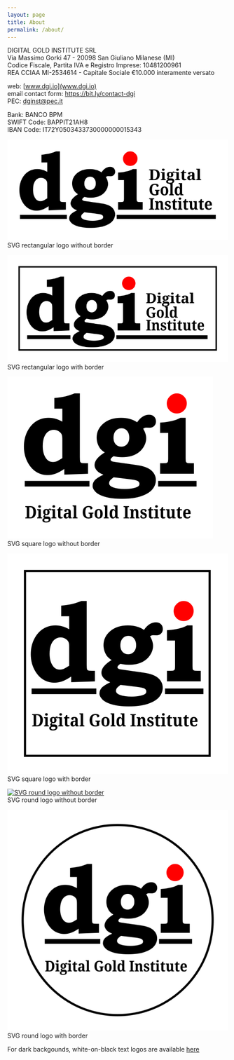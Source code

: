 ```yaml
---
layout: page
title: About
permalink: /about/
---
```


DIGITAL GOLD INSTITUTE SRL  
Via Massimo Gorki 47 - 20098 San Giuliano Milanese (MI)  
Codice Fiscale, Partita IVA e Registro Imprese: 10481200961  
REA CCIAA MI-2534614 - Capitale Sociale €10.000 interamente versato

web: [www.dgi.io](www.dgi.io)  
email contact form: <https://bit.ly/contact-dgi>  
PEC: [dginst@pec.it](mailto:dginst@pec.it)

Bank: BANCO BPM  
SWIFT Code: BAPPIT21AH8  
IBAN Code: IT72Y0503433730000000015343

[![SVG rectangular logo without border](/images/logo/dgi-hor-noborder.svg)](/images/logo/dgi-hor-noborder.svg)  
SVG rectangular logo without border

[![SVG rectangular logo with border](/images/logo/dgi-hor-border.svg)](/images/logo/dgi-hor-border.svg)  
SVG rectangular logo with border

[![SVG square logo without border](/images/logo/dgi-square-noborder.svg)](/images/logo/dgi-square-noborder.svg)  
SVG square logo without border

[![SVG square logo with border](/images/logo/dgi-square-border.svg)](/images/logo/dgi-square-border.svg)  
SVG square logo with border

[![SVG round logo without border](/images/logo/dgi-round-noborder.svg)](/images/logo/dgi-round-border.svg)  
SVG round logo without border

[![SVG round logo with border](/images/logo/dgi-round-border.svg)](/images/logo/dgi-round-border.svg)  
SVG round logo with border

For dark backgounds, white-on-black text logos are available [here](/logo/)
